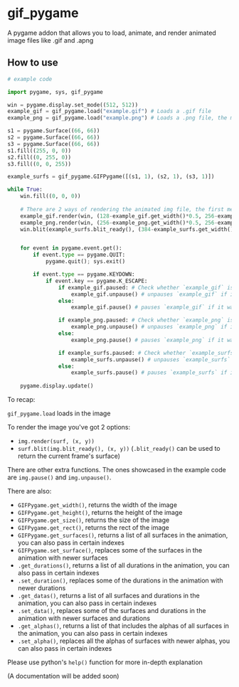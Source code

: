 # gif_pygame
A pygame addon that allows you to load, animate, and render animated image files like .gif and .apng

## How to use
```py
# example code

import pygame, sys, gif_pygame

win = pygame.display.set_mode((512, 512))
example_gif = gif_pygame.load("example.gif") # Loads a .gif file
example_png = gif_pygame.load("example.png") # Loads a .png file, the module supports non-animated files, but it is not recommended

s1 = pygame.Surface((66, 66))
s2 = pygame.Surface((66, 66))
s3 = pygame.Surface((66, 66))
s1.fill((255, 0, 0))
s2.fill((0, 255, 0))
s3.fill((0, 0, 255))

example_surfs = gif_pygame.GIFPygame([(s1, 1), (s2, 1), (s3, 1)])

while True:
    win.fill((0, 0, 0))
    
    # There are 2 ways of rendering the animated img file, the first method is doing "gif.render(surface, (x, y))", the other method is doing "surface.blit(gif.blit_ready(), (x, y))". THE ".blit_ready()" FUNCTION MUST BE CALLED WHEN DOING THE SECOND METHOD
    example_gif.render(win, (128-example_gif.get_width()*0.5, 256-example_gif.get_height()*0.5))
    example_png.render(win, (256-example_png.get_width()*0.5, 256-example_png.get_height()*0.5))
    win.blit(example_surfs.blit_ready(), (384-example_surfs.get_width()*0.5, 256-example_surfs.get_height()*0.5))


    for event in pygame.event.get():
        if event.type == pygame.QUIT:
            pygame.quit(); sys.exit()

        if event.type == pygame.KEYDOWN:
            if event.key == pygame.K_ESCAPE:
                if example_gif.paused: # Check whether `example_gif` is paused or not
                    example_gif.unpause() # unpauses `example_gif` if it was paused
                else:
                    example_gif.pause() # pauses `example_gif` if it was unpaused

                if example_png.paused: # Check whether `example_png` is paused or not, since this is a non-animated image, it will not be affected
                    example_png.unpause() # unpauses `example_png` if it was paused, since this is a non-animated image, it will not be affected
                else:
                    example_png.pause() # pauses `example_png` if it was unpaused, since this is a non-animated image, it will not be affected

                if example_surfs.paused: # Check whether `example_surfs` is paused or not
                    example_surfs.unpause() # unpauses `example_surfs` if it was paused
                else:
                    example_surfs.pause() # pauses `example_surfs` if it was unpaused
                    
    pygame.display.update()
```

To recap:

`gif_pygame.load` loads in the image

To render the image you've got 2 options:
- `img.render(surf, (x, y))`
- `surf.blit(img.blit_ready(), (x, y))` (`.blit_ready()` can be used to return the current frame's surface)

There are other extra functions. The ones showcased in the example code are `img.pause()` and `img.unpause()`.

There are also:
- `GIFPygame.get_width()`, returns the width of the image
- `GIFPygame.get_height()`, returns the height of the image
- `GIFPygame.get_size()`, returns the size of the image
- `GIFPygame.get_rect()`, returns the rect of the image
- `GIFPygame.get_surfaces()`, returns a list of all surfaces in the animation, you can also pass in certain indexes
- `GIFPygame.set_surface()`, replaces some of the surfaces in the animation with newer surfaces
- `.get_durations()`, returns a list of all durations in the animation, you can also pass in certain indexes
- `.set_duration()`, replaces some of the durations in the animation with newer durations
- `.get_datas()`, returns a list of all surfaces and durations in the animation, you can also pass in certain indexes
- `.set_data()`, replaces some of the surfaces and durations in the animation with newer surfaces and durations
- `.get_alphas()`, returns a list of that includes the alphas of all surfaces in the animation, you can also pass in certain indexes
- `.set_alpha()`, replaces all the alphas of surfaces with newer alphas, you can also pass in certain indexes

Please use python's `help()` function for more in-depth explanation

(A documentation will be added soon)